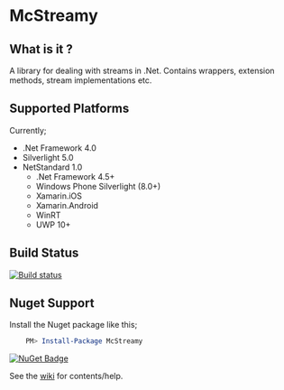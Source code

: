 # McStreamy

## What is it ?
A library for dealing with streams in .Net. Contains wrappers, extension methods, stream implementations etc.

## Supported Platforms
Currently;

* .Net Framework 4.0
* Silverlight 5.0
* NetStandard 1.0
    * .Net Framework 4.5+
    * Windows Phone Silverlight (8.0+) 
    * Xamarin.iOS 
    * Xamarin.Android
    * WinRT
    * UWP 10+

## Build Status
[![Build status](https://ci.appveyor.com/api/projects/status/f4e33as09yx0lsn4?svg=true)](https://ci.appveyor.com/project/Yortw/mcstreamy)

## Nuget Support

Install the Nuget package like this;

```powershell
    PM> Install-Package McStreamy
```

[![NuGet Badge](https://buildstats.info/nuget/mcstreamy)](https://www.nuget.org/packages/mcstreamy/)

See the [wiki](https://github.com/Yortw/McStreamy/wiki) for contents/help.
